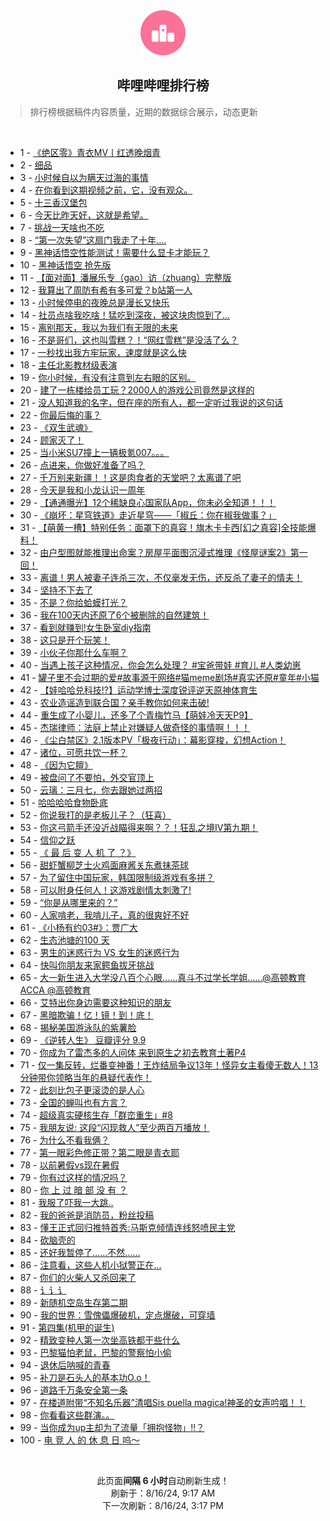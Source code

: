 <div align="center">
    <img src="./assets/icon_rank.png" alt="logo" />
    <h2>哔哩哔哩排行榜</h>
</div>

> 排行榜根据稿件内容质量，近期的数据综合展示，动态更新

<br />

<ul><li><span>1 - <a href=https://www.bilibili.com/BV11S421X7hy>《绝区零》青衣MV丨红透晚烟青</a></span></li><li><span>2 - <a href=https://www.bilibili.com/BV1tm42137zL>细品</a></span></li><li><span>3 - <a href=https://www.bilibili.com/BV1WZY6ewESD>小时候自以为瞒天过海的事情</a></span></li><li><span>4 - <a href=https://www.bilibili.com/BV1Nw4m1k7Mk>在你看到这期视频之前，它，没有观众。</a></span></li><li><span>5 - <a href=https://www.bilibili.com/BV1DE4m1R7ac>十三香汉堡包</a></span></li><li><span>6 - <a href=https://www.bilibili.com/BV1Ci421h7UU>今天比昨天好，这就是希望。</a></span></li><li><span>7 - <a href=https://www.bilibili.com/BV1af421q7tU>挑战一天啥也不吃</a></span></li><li><span>8 - <a href=https://www.bilibili.com/BV1rw4m1r7Mf>“第一次失望”这扇门我走了十年....</a></span></li><li><span>9 - <a href=https://www.bilibili.com/BV181421876C>黑神话悟空性能测试！需要什么显卡才能玩？</a></span></li><li><span>10 - <a href=https://www.bilibili.com/BV11f421q79P>黑神话悟空&nbsp;抢先版</a></span></li><li><span>11 - <a href=https://www.bilibili.com/BV1fW42197Bb>【面对面】潘展乐专（gao）访（zhuang）完整版</a></span></li><li><span>12 - <a href=https://www.bilibili.com/BV1Tf421i7CV>我算出了周防有希有多可爱？b站第一人</a></span></li><li><span>13 - <a href=https://www.bilibili.com/BV1cS421d7TQ>小时候停电的夜晚总是漫长又快乐</a></span></li><li><span>14 - <a href=https://www.bilibili.com/BV16z421i7Vr>社员点啥我吃啥！猛吃到深夜，被这块肉惊到了…</a></span></li><li><span>15 - <a href=https://www.bilibili.com/BV1fy411i79o>离别那天，我以为我们有无限的未来</a></span></li><li><span>16 - <a href=https://www.bilibili.com/BV1AT421r7fM>不是哥们，这也叫雪糕？！“网红雪糕”是没活了么？</a></span></li><li><span>17 - <a href=https://www.bilibili.com/BV1kr421K7V1>一秒找出我方牢玩家，速度就是这么快</a></span></li><li><span>18 - <a href=https://www.bilibili.com/BV1fH4y1F7Mc>主任北影教材级表演</a></span></li><li><span>19 - <a href=https://www.bilibili.com/BV182421Z7FL>你小时候，有没有注意到左右眼的区别。</a></span></li><li><span>20 - <a href=https://www.bilibili.com/BV1Uy411i7ra>建了一栋楼给员工玩？2000人的游戏公司竟然是这样的</a></span></li><li><span>21 - <a href=https://www.bilibili.com/BV1oZ421N76b>没人知道我的名字，但在座的所有人，都一定听过我说的这句话</a></span></li><li><span>22 - <a href=https://www.bilibili.com/BV1eT42167oU>你最后悔的事？</a></span></li><li><span>23 - <a href=https://www.bilibili.com/BV1tW42197Mx>《双生武魂》</a></span></li><li><span>24 - <a href=https://www.bilibili.com/BV1fi421h7y4>顾家灭了！</a></span></li><li><span>25 - <a href=https://www.bilibili.com/BV1MU411S7Gv>当小米SU7撞上一辆极氪007。。。</a></span></li><li><span>26 - <a href=https://www.bilibili.com/BV1Xm421g7Z8>点进来，你做好准备了吗？</a></span></li><li><span>27 - <a href=https://www.bilibili.com/BV1bi421h7hh>千万别来新疆！！这是肉食者的天堂吧？太离谱了吧</a></span></li><li><span>28 - <a href=https://www.bilibili.com/BV1Nf421B7p5>今天是我和小龙认识一周年</a></span></li><li><span>29 - <a href=https://www.bilibili.com/BV1Sf421v7Bi>【通通曝光】12个稀缺良心国家队App，你未必全知道！！！</a></span></li><li><span>30 - <a href=https://www.bilibili.com/BV1p2421Z7af>《崩坏：星穹铁道》走近星穹——「椒丘：你在椒我做事？」</a></span></li><li><span>31 - <a href=https://www.bilibili.com/BV1pr421K7om>【萌黄一槽】特别任务：面罩下的真容！旗木卡卡西[幻之真容]全技能爆料！</a></span></li><li><span>32 - <a href=https://www.bilibili.com/BV1P9YSedEW5>由户型图就能推理出命案？房屋平面图沉浸式推理《怪屋谜案2》第一回！</a></span></li><li><span>33 - <a href=https://www.bilibili.com/BV1RE421w7bT>离谱！男人被妻子连杀三次，不仅毫发无伤，还反杀了妻子的情夫！</a></span></li><li><span>34 - <a href=https://www.bilibili.com/BV1vE421F7vD>坚持不下去了</a></span></li><li><span>35 - <a href=https://www.bilibili.com/BV1EnYme6EUV>不是？你给蛤蟆打光？</a></span></li><li><span>36 - <a href=https://www.bilibili.com/BV1V142187wt>我在100天内还原了6个被删除的自然建筑！</a></span></li><li><span>37 - <a href=https://www.bilibili.com/BV1ib421J76W>看到就赚到!女生卧室diy指南</a></span></li><li><span>38 - <a href=https://www.bilibili.com/BV1f4421U7e6>这只是开个玩笑！</a></span></li><li><span>39 - <a href=https://www.bilibili.com/BV1SNYQeTEeG>小伙子你那什么车啊？</a></span></li><li><span>40 - <a href=https://www.bilibili.com/BV1wKYRePE8h>当遇上孩子这种情况，你会怎么处理？&nbsp;#宝爸带娃&nbsp;#育儿&nbsp;#人类幼崽</a></span></li><li><span>41 - <a href=https://www.bilibili.com/BV1jLYCetEzv>罐子里不会过期的爱#故事源于网络#猫meme剧场#真实还原#童年#小猫</a></span></li><li><span>42 - <a href=https://www.bilibili.com/BV1vz421B7tj>【娃哈哈兑科技!?】运动学博士深度锐评逆天原神体育生</a></span></li><li><span>43 - <a href=https://www.bilibili.com/BV1CS421X7dd>农业造谣造到联合国？亲手教你如何来击破!</a></span></li><li><span>44 - <a href=https://www.bilibili.com/BV1Ty411q72T>重生成了小婴儿，还多了个青梅竹马【萌娃冷天天P9】</a></span></li><li><span>45 - <a href=https://www.bilibili.com/BV1WU411U7iC>杰瑞律师：法庭上禁止对嫌疑人做奇怪的事情啊！！！</a></span></li><li><span>46 - <a href=https://www.bilibili.com/BV1hr421M7pJ>《尘白禁区》2.1版本PV「极夜行动」：幕影穿梭，幻想Action！</a></span></li><li><span>47 - <a href=https://www.bilibili.com/BV1Ai421a7U6>诸位，可愿共饮一杯？</a></span></li><li><span>48 - <a href=https://www.bilibili.com/BV17M4m117Z8>《因为它膻》</a></span></li><li><span>49 - <a href=https://www.bilibili.com/BV19f421q7J5>被盘问了不要怕，外交官顶上</a></span></li><li><span>50 - <a href=https://www.bilibili.com/BV1aS421X7ms>云璃：三月七，你去跟她过两招</a></span></li><li><span>51 - <a href=https://www.bilibili.com/BV1Ti421a7Jx>哈哈哈哈食物卧底</a></span></li><li><span>52 - <a href=https://www.bilibili.com/BV1ub421J7vH>你说我打的是老板儿子？（狂喜）</a></span></li><li><span>53 - <a href=https://www.bilibili.com/BV1K1421t7vp>你这弓箭手还没近战瞄得来啊？？！狂乱之境IV第九期！</a></span></li><li><span>54 - <a href=https://www.bilibili.com/BV1j9Yre9ECj>信仰之跃</a></span></li><li><span>55 - <a href=https://www.bilibili.com/BV1sH4y1c7W2>《&nbsp;最&nbsp;后&nbsp;变&nbsp;人&nbsp;机&nbsp;了&nbsp;？》</a></span></li><li><span>56 - <a href=https://www.bilibili.com/BV1NE4m1d7nf>甜虾蟹柳芝士火鸡面麻酱关东煮抹茶球</a></span></li><li><span>57 - <a href=https://www.bilibili.com/BV1Er421K7x3>为了留住中国玩家，韩国限制级游戏有多拼？</a></span></li><li><span>58 - <a href=https://www.bilibili.com/BV1WW421975z>可以附身任何人！这游戏剧情太刺激了!</a></span></li><li><span>59 - <a href=https://www.bilibili.com/BV1xzvGetEsh>“你是从哪里来的？”</a></span></li><li><span>60 - <a href=https://www.bilibili.com/BV1Hr421K7LQ>人家啃老，我啃儿子，真的很爽好不好</a></span></li><li><span>61 - <a href=https://www.bilibili.com/BV1M1421t7dH>《小杨有约03#》：贾广大</a></span></li><li><span>62 - <a href=https://www.bilibili.com/BV1ib421J76R>生态池塘的100&nbsp;天</a></span></li><li><span>63 - <a href=https://www.bilibili.com/BV1DW42197zc>男生的迷惑行为&nbsp;VS&nbsp;女生的迷惑行为</a></span></li><li><span>64 - <a href=https://www.bilibili.com/BV1Rb421E7hN>快叫你朋友来家鳄鱼拔牙挑战</a></span></li><li><span>65 - <a href=https://www.bilibili.com/BV1rr421M7dz>大一新生进入大学没八百个心眼……真斗不过学长学姐……@高顿教育ACCA&nbsp;@高顿教育</a></span></li><li><span>66 - <a href=https://www.bilibili.com/BV12y411i74V>艾特出你身边需要这种知识的朋友</a></span></li><li><span>67 - <a href=https://www.bilibili.com/BV1Ei421a7fN>黑暗欺骗！亿！镜！到！底！</a></span></li><li><span>68 - <a href=https://www.bilibili.com/BV1Jr421M7ii>揭秘美国游泳队的紫薯脸</a></span></li><li><span>69 - <a href=https://www.bilibili.com/BV1RE421w7QX>《逆转人生》&nbsp;豆瓣评分&nbsp;9.9</a></span></li><li><span>70 - <a href=https://www.bilibili.com/BV14m421372z>你成为了雷杰多的人间体&nbsp;来到原生之初去教育土著P4</a></span></li><li><span>71 - <a href=https://www.bilibili.com/BV1j1421876Q>仅一集反转，烂番变神番！王炸结局争议13年！怪异女主看傻无数人！13分钟带你领略当年的悬疑代表作！</a></span></li><li><span>72 - <a href=https://www.bilibili.com/BV1q1421t7wN>此刻比包子更滚烫的是人心</a></span></li><li><span>73 - <a href=https://www.bilibili.com/BV1yr421K7LC>全国的蝉叫也有方言？</a></span></li><li><span>74 - <a href=https://www.bilibili.com/BV1r4421Z7qJ>超级真实硬核生存「群峦重生」#8</a></span></li><li><span>75 - <a href=https://www.bilibili.com/BV1zZ421N71u>我朋友说:&nbsp;这段“闪现救人”至少两百万播放！</a></span></li><li><span>76 - <a href=https://www.bilibili.com/BV1Kr421M7mu>为什么不看我俩？</a></span></li><li><span>77 - <a href=https://www.bilibili.com/BV1RE4m1R7C6>第一眼彩色修正带？第二眼是青衣耶</a></span></li><li><span>78 - <a href=https://www.bilibili.com/BV1qr421M7SB>以前暑假vs现在暑假</a></span></li><li><span>79 - <a href=https://www.bilibili.com/BV1rZ421N7Lv>你有过这样的情况吗？</a></span></li><li><span>80 - <a href=https://www.bilibili.com/BV1Ef421i7AU>你&nbsp;上&nbsp;过&nbsp;暗&nbsp;部&nbsp;没&nbsp;有&nbsp;？</a></span></li><li><span>81 - <a href=https://www.bilibili.com/BV17z421B7GT>我服了吓我一大跳..</a></span></li><li><span>82 - <a href=https://www.bilibili.com/BV1E14218748>我的爸爸是消防员，粉丝投稿</a></span></li><li><span>83 - <a href=https://www.bilibili.com/BV1eT42167yh>懂王正式回归推特首秀:马斯克倾情连线怒喷民主党</a></span></li><li><span>84 - <a href=https://www.bilibili.com/BV1zT42167mA>砍脑壳的</a></span></li><li><span>85 - <a href=https://www.bilibili.com/BV13b42177CN>还好我暂停了……不然……</a></span></li><li><span>86 - <a href=https://www.bilibili.com/BV1ar421K76Z>注意看，这些人机小狱警正在...</a></span></li><li><span>87 - <a href=https://www.bilibili.com/BV1ZE421w7Mz>你们的火柴人又杀回来了</a></span></li><li><span>88 - <a href=https://www.bilibili.com/BV1Cy411e77i>讠讠讠</a></span></li><li><span>89 - <a href=https://www.bilibili.com/BV1wE4m1d7Yy>新随机空岛生存第二期</a></span></li><li><span>90 - <a href=https://www.bilibili.com/BV1XW421979f>我的世界：雪傀儡爆破机，定点爆破，可穿墙</a></span></li><li><span>91 - <a href=https://www.bilibili.com/BV1kS411w73e>第四集(机甲的诞生)</a></span></li><li><span>92 - <a href=https://www.bilibili.com/BV1hb421J7gh>精致变种人第一次坐高铁都干些什么</a></span></li><li><span>93 - <a href=https://www.bilibili.com/BV1ez421i73u>巴黎猫怕老鼠，巴黎的警察怕小偷</a></span></li><li><span>94 - <a href=https://www.bilibili.com/BV1Wx4y147NB>退休后呐喊的青春</a></span></li><li><span>95 - <a href=https://www.bilibili.com/BV1iz421i7au>补刀是石头人的基本功O.o！</a></span></li><li><span>96 - <a href=https://www.bilibili.com/BV1xGYQeaEz3>道路千万条安全第一条</a></span></li><li><span>97 - <a href=https://www.bilibili.com/BV1cRYieUER5>在楼道附带“不知名乐器”清唱Sis&nbsp;puella&nbsp;magica!神圣的女声吟唱！！</a></span></li><li><span>98 - <a href=https://www.bilibili.com/BV18feneXEYx>你看看这些群演。。</a></span></li><li><span>99 - <a href=https://www.bilibili.com/BV1Cr421K7XP>当你成为up主却为了流量「拥抱怪物」!!？</a></span></li><li><span>100 - <a href=https://www.bilibili.com/BV1iE4m1R7Ab>电&nbsp;竞&nbsp;人&nbsp;的&nbsp;休&nbsp;息&nbsp;日&nbsp;呜～</a></span></li></ul>

<br />

<p align=center>此页面<b>间隔 6 小时</b>自动刷新生成！<br>刷新于：8/16/24, 9:17 AM<br>下一次刷新：8/16/24, 3:17 PM</p>